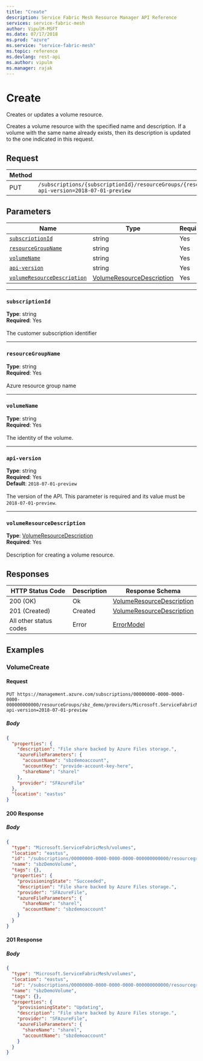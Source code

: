 ```yaml
---
title: "Create"
description: Service Fabric Mesh Resource Manager API Reference
services: service-fabric-mesh
author: VipulM-MSFT
ms.date: 07/17/2018
ms.prod: "azure"
ms.service: "service-fabric-mesh"
ms.topic: reference
ms.devlang: rest-api
ms.author: vipulm
ms.manager: rajak
---
```

# Create
Creates or updates a volume resource.

Creates a volume resource with the specified name and description. If a volume with the same name already exists, then its description is updated to the one indicated in this request.


## Request
| Method | Request URI |
| ------ | ----------- |
| PUT | `/subscriptions/{subscriptionId}/resourceGroups/{resourceGroupName}/providers/Microsoft.ServiceFabricMesh/volumes/{volumeName}?api-version=2018-07-01-preview` |


## Parameters
| Name | Type | Required | Location |
| --- | --- | --- | --- |
| [`subscriptionId`](#subscriptionid) | string | Yes | Path |
| [`resourceGroupName`](#resourcegroupname) | string | Yes | Path |
| [`volumeName`](#volumename) | string | Yes | Path |
| [`api-version`](#api-version) | string | Yes | Query |
| [`volumeResourceDescription`](#volumeresourcedescription) | [VolumeResourceDescription](sfmeshrp-model-volumeresourcedescription.md) | Yes | Body |

____
### `subscriptionId`
__Type__: string <br/>
__Required__: Yes<br/>
<br/>
The customer subscription identifier

____
### `resourceGroupName`
__Type__: string <br/>
__Required__: Yes<br/>
<br/>
Azure resource group name

____
### `volumeName`
__Type__: string <br/>
__Required__: Yes<br/>
<br/>
The identity of the volume.

____
### `api-version`
__Type__: string <br/>
__Required__: Yes<br/>
__Default__: `2018-07-01-preview` <br/>
<br/>
The version of the API. This parameter is required and its value must be `2018-07-01-preview`.

____
### `volumeResourceDescription`
__Type__: [VolumeResourceDescription](sfmeshrp-model-volumeresourcedescription.md) <br/>
__Required__: Yes<br/>
<br/>
Description for creating a volume resource.

## Responses

| HTTP Status Code | Description | Response Schema |
| --- | --- | --- |
| 200 (OK) | Ok<br/> | [VolumeResourceDescription](sfmeshrp-model-volumeresourcedescription.md) |
| 201 (Created) | Created<br/> | [VolumeResourceDescription](sfmeshrp-model-volumeresourcedescription.md) |
| All other status codes | Error<br/> | [ErrorModel](sfmeshrp-model-errormodel.md) |

## Examples

### VolumeCreate

#### Request
```
PUT https://management.azure.com/subscriptions/00000000-0000-0000-0000-000000000000/resourceGroups/sbz_demo/providers/Microsoft.ServiceFabricMesh/volumes/sbzDemoVolume?api-version=2018-07-01-preview
```

##### Body
```json
{
  "properties": {
    "description": "File share backed by Azure Files storage.",
    "azureFileParameters": {
      "accountName": "sbzdemoaccount",
      "accountKey": "provide-account-key-here",
      "shareName": "sharel"
    },
    "provider": "SFAzureFile"
  },
  "location": "eastus"
}
```

#### 200 Response
##### Body
```json
{
  "type": "Microsoft.ServiceFabricMesh/volumes",
  "location": "eastus",
  "id": "/subscriptions/00000000-0000-0000-0000-000000000000/resourcegroups/sbz_demo/providers/Microsoft.ServiceFabricMesh/volumes/sbzDemoVolume",
  "name": "sbzDemoVolume",
  "tags": {},
  "properties": {
    "provisioningState": "Succeeded",
    "description": "File share backed by Azure Files storage.",
    "provider": "SFAzureFile",
    "azureFileParameters": {
      "shareName": "sharel",
      "accountName": "sbzdemoaccount"
    }
  }
}
```


#### 201 Response
##### Body
```json
{
  "type": "Microsoft.ServiceFabricMesh/volumes",
  "location": "eastus",
  "id": "/subscriptions/00000000-0000-0000-0000-000000000000/resourcegroups/sbz_demo/providers/Microsoft.ServiceFabricMesh/volumes/sbzDemoVolume",
  "name": "sbzDemoVolume",
  "tags": {},
  "properties": {
    "provisioningState": "Updating",
    "description": "File share backed by Azure Files storage.",
    "provider": "SFAzureFile",
    "azureFileParameters": {
      "shareName": "sharel",
      "accountName": "sbzdemoaccount"
    }
  }
}
```

